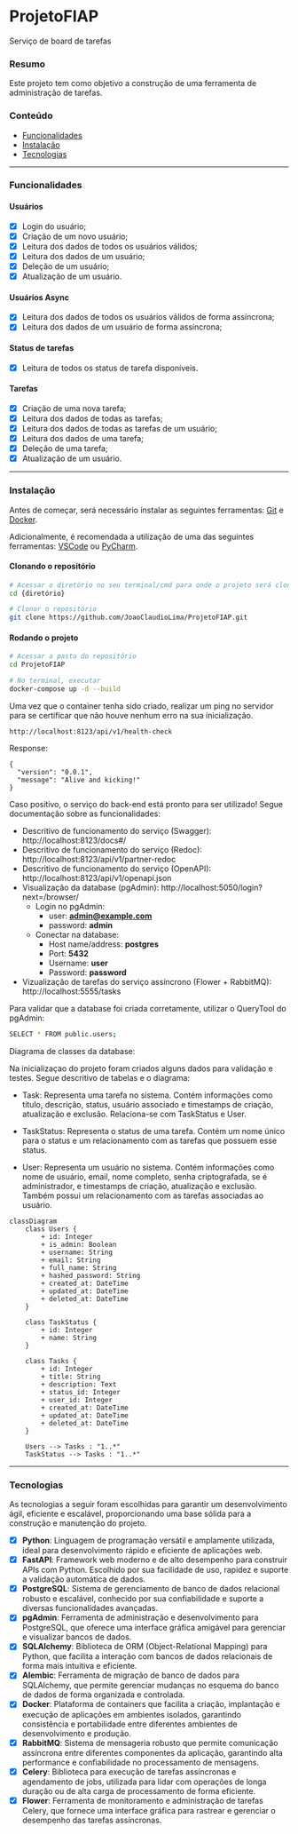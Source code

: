 # ProjetoFIAP
Serviço de board de tarefas

### Resumo
Este projeto tem como objetivo a construção de uma ferramenta de administração de tarefas.
### Conteúdo
<!--ts-->
   * [Funcionalidades](###Funcionalidades)
   * [Instalação](###Instalação)
   * [Tecnologias](###Tecnologias)
<!--te-->

****

### Funcionalidades

#### Usuários

- [x] Login do usuário;
- [x] Criação de um novo usuário;
- [x] Leitura dos dados de todos os usuários válidos;
- [x] Leitura dos dados de um usuário;
- [x] Deleção de um usuário;
- [x] Atualização de um usuário.

#### Usuários Async
- [x] Leitura dos dados de todos os usuários válidos de forma assíncrona;
- [x] Leitura dos dados de um usuário de forma assíncrona;

#### Status de tarefas

- [x] Leitura de todos os status de tarefa disponíveis.

#### Tarefas

- [x] Criação de uma nova tarefa;
- [x] Leitura dos dados de todas as tarefas;
- [x] Leitura dos dados de todas as tarefas de um usuário;
- [x] Leitura dos dados de uma tarefa;
- [x] Deleção de uma tarefa;
- [x] Atualização de um usuário.

****

### Instalação
Antes de começar, será necessário instalar as seguintes ferramentas: [Git](https://git-scm.com) e [Docker](https://www.docker.com/).

Adicionalmente, é recomendada a utilização de uma das seguintes ferramentas: [VSCode](https://code.visualstudio.com/) ou [PyCharm](https://www.jetbrains.com/pt-br/pycharm/).

#### Clonando o repositório

```bash
# Acessar o diretório no seu terminal/cmd para onde o projeto será clonado
cd {diretório}
```

```bash
# Clonar o repositório
git clone https://github.com/JoaoClaudioLima/ProjetoFIAP.git
```
#### Rodando o projeto
```bash
# Acessar a pasta do repositório
cd ProjetoFIAP
```
```bash
# No terminal, executar
docker-compose up -d --build
```

Uma vez que o container tenha sido criado, realizar um ping no servidor para se certificar que não houve nenhum erro na sua inicialização.

```http request
http://localhost:8123/api/v1/health-check
```
Response:
```code
{
  "version": "0.0.1",
  "message": "Alive and kicking!"
}
```
Caso positivo, o serviço do back-end está pronto para ser utilizado! Segue documentação sobre as funcionalidades:

- Descritivo de funcionamento do serviço (Swagger): http://localhost:8123/docs#/
- Descritivo de funcionamento do serviço (Redoc): http://localhost:8123/api/v1/partner-redoc
- Descritivo de funcionamento do serviço (OpenAPI): http://localhost:8123/api/v1/openapi.json
- Visualização da database (pgAdmin): http://localhost:5050/login?next=/browser/
  - Login no pgAdmin:
    - user: **admin@example.com**
    - password: **admin**
  - Conectar na database:
    - Host name/address: **postgres**
    - Port: **5432**
    - Username: **user**
    - Password: **password**
- Vizualização de tarefas do serviço assíncrono (Flower + RabbitMQ): http://localhost:5555/tasks

Para validar que a database foi criada corretamente, utilizar o QueryTool do pgAdmin:

```bash
SELECT * FROM public.users;
```

Diagrama de classes da database:

Na inicializaçao do projeto foram criados alguns dados para validação e testes. Segue descritivo de tabelas e o diagrama:

- Task: Representa uma tarefa no sistema. Contém informações como título, descrição, status, usuário associado e timestamps de criação, atualização e exclusão. Relaciona-se com TaskStatus e User.

- TaskStatus: Representa o status de uma tarefa. Contém um nome único para o status e um relacionamento com as tarefas que possuem esse status.

- User: Representa um usuário no sistema. Contém informações como nome de usuário, email, nome completo, senha criptografada, se é administrador, e timestamps de criação, atualização e exclusão. Também possui um relacionamento com as tarefas associadas ao usuário.

```mermaid
classDiagram
    class Users {
        + id: Integer
        + is_admin: Boolean
        + username: String
        + email: String
        + full_name: String
        + hashed_password: String
        + created_at: DateTime
        + updated_at: DateTime
        + deleted_at: DateTime
    }

    class TaskStatus {
        + id: Integer
        + name: String
    }

    class Tasks {
        + id: Integer
        + title: String
        + description: Text
        + status_id: Integer
        + user_id: Integer
        + created_at: DateTime
        + updated_at: DateTime
        + deleted_at: DateTime
    }

    Users --> Tasks : "1..*"
    TaskStatus --> Tasks : "1..*"
```

****

### Tecnologias
As tecnologias a seguir foram escolhidas para garantir um desenvolvimento ágil, eficiente e escalável, proporcionando uma base sólida para a construção e manutenção do projeto.

- [x] **Python**: Linguagem de programação versátil e amplamente utilizada, ideal para desenvolvimento rápido e eficiente de aplicações web.
- [x] **FastAPI**: Framework web moderno e de alto desempenho para construir APIs com Python. Escolhido por sua facilidade de uso, rapidez e suporte a validação automática de dados.
- [x] **PostgreSQL**: Sistema de gerenciamento de banco de dados relacional robusto e escalável, conhecido por sua confiabilidade e suporte a diversas funcionalidades avançadas.
- [x] **pgAdmin**: Ferramenta de administração e desenvolvimento para PostgreSQL, que oferece uma interface gráfica amigável para gerenciar e visualizar bancos de dados.
- [x] **SQLAlchemy**: Biblioteca de ORM (Object-Relational Mapping) para Python, que facilita a interação com bancos de dados relacionais de forma mais intuitiva e eficiente.
- [x] **Alembic**: Ferramenta de migração de banco de dados para SQLAlchemy, que permite gerenciar mudanças no esquema do banco de dados de forma organizada e controlada.
- [x] **Docker**: Plataforma de containers que facilita a criação, implantação e execução de aplicações em ambientes isolados, garantindo consistência e portabilidade entre diferentes ambientes de desenvolvimento e produção.
- [x] **RabbitMQ**: Sistema de mensageria robusto que permite comunicação assíncrona entre diferentes componentes da aplicação, garantindo alta performance e confiabilidade no processamento de mensagens.
- [x] **Celery**: Biblioteca para execução de tarefas assíncronas e agendamento de jobs, utilizada para lidar com operações de longa duração ou de alta carga de processamento de forma eficiente.
- [x] **Flower**: Ferramenta de monitoramento e administração de tarefas Celery, que fornece uma interface gráfica para rastrear e gerenciar o desempenho das tarefas assíncronas.
